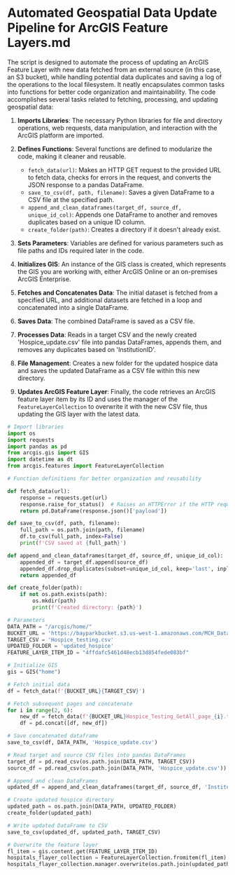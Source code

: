 # Automated Geospatial Data Update Pipeline for ArcGIS Feature Layers.md
The script is designed to automate the process of updating an ArcGIS Feature Layer with new data fetched from an external source (in this case, an S3 bucket), while handling potential data duplicates and saving a log of the operations to the local filesystem. It neatly encapsulates common tasks into functions for better code organization and maintainability.
The code accomplishes several tasks related to fetching, processing, and updating geospatial data:

1. **Imports Libraries**: The necessary Python libraries for file and directory operations, web requests, data manipulation, and interaction with the ArcGIS platform are imported.

2. **Defines Functions**: Several functions are defined to modularize the code, making it cleaner and reusable.

   - `fetch_data(url)`: Makes an HTTP GET request to the provided URL to fetch data, checks for errors in the request, and converts the JSON response to a pandas DataFrame.
   - `save_to_csv(df, path, filename)`: Saves a given DataFrame to a CSV file at the specified path.
   - `append_and_clean_dataframes(target_df, source_df, unique_id_col)`: Appends one DataFrame to another and removes duplicates based on a unique ID column.
   - `create_folder(path)`: Creates a directory if it doesn't already exist.

3. **Sets Parameters**: Variables are defined for various parameters such as file paths and IDs required later in the code.

4. **Initializes GIS**: An instance of the GIS class is created, which represents the GIS you are working with, either ArcGIS Online or an on-premises ArcGIS Enterprise.

5. **Fetches and Concatenates Data**: The initial dataset is fetched from a specified URL, and additional datasets are fetched in a loop and concatenated into a single DataFrame.

6. **Saves Data**: The combined DataFrame is saved as a CSV file.

7. **Processes Data**: Reads in a target CSV and the newly created 'Hospice_update.csv' file into pandas DataFrames, appends them, and removes any duplicates based on 'InstitutionID'.

8. **File Management**: Creates a new folder for the updated hospice data and saves the updated DataFrame as a CSV file within this new directory.

9. **Updates ArcGIS Feature Layer**: Finally, the code retrieves an ArcGIS feature layer item by its ID and uses the manager of the `FeatureLayerCollection` to overwrite it with the new CSV file, thus updating the GIS layer with the latest data.

```python
# Import libraries
import os
import requests
import pandas as pd
from arcgis.gis import GIS
import datetime as dt
from arcgis.features import FeatureLayerCollection

# Function definitions for better organization and reusability

def fetch_data(url):
    response = requests.get(url)
    response.raise_for_status()  # Raises an HTTPError if the HTTP request returned an unsuccessful status code
    return pd.DataFrame(response.json()['payload'])

def save_to_csv(df, path, filename):
    full_path = os.path.join(path, filename)
    df.to_csv(full_path, index=False)
    print(f'CSV saved at {full_path}')

def append_and_clean_dataframes(target_df, source_df, unique_id_col):
    appended_df = target_df.append(source_df)
    appended_df.drop_duplicates(subset=unique_id_col, keep='last', inplace=True)
    return appended_df

def create_folder(path):
    if not os.path.exists(path):
        os.mkdir(path)
        print(f'Created directory: {path}')

# Parameters
DATA_PATH = "/arcgis/home/"
BUCKET_URL = 'https://bayparkbucket.s3.us-west-1.amazonaws.com/MCH_Data/Hospice/'
TARGET_CSV = 'Hospice_testing.csv'
UPDATED_FOLDER = 'updated_hospice'
FEATURE_LAYER_ITEM_ID = "4ffdafc5461d48ecb13d854fede083bf"

# Initialize GIS
gis = GIS("home")

# Fetch initial data
df = fetch_data(f'{BUCKET_URL}{TARGET_CSV}')

# Fetch subsequent pages and concatenate
for i in range(2, 6):
    new_df = fetch_data(f'{BUCKET_URL}Hospice_Testing_GetAll_page_{i}.txt')
    df = pd.concat([df, new_df])

# Save concatenated dataframe
save_to_csv(df, DATA_PATH, 'Hospice_update.csv')

# Read target and source CSV files into pandas DataFrames
target_df = pd.read_csv(os.path.join(DATA_PATH, TARGET_CSV))
source_df = pd.read_csv(os.path.join(DATA_PATH, 'Hospice_update.csv'))

# Append and clean DataFrames
updated_df = append_and_clean_dataframes(target_df, source_df, 'InstitutionID')

# Create updated hospice directory
updated_path = os.path.join(DATA_PATH, UPDATED_FOLDER)
create_folder(updated_path)

# Write updated DataFrame to CSV
save_to_csv(updated_df, updated_path, TARGET_CSV)

# Overwrite the feature layer
fl_item = gis.content.get(FEATURE_LAYER_ITEM_ID)
hospitals_flayer_collection = FeatureLayerCollection.fromitem(fl_item)
hospitals_flayer_collection.manager.overwrite(os.path.join(updated_path, TARGET_CSV))
```
